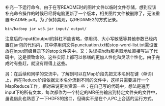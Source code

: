 补充一下运行命令。由于在写README时的图片文件以临时文件存储，想到应该补充命令操作的时候已经将电脑更新了一个版本，相关图片文件被删除了，无法重置README.pdf。为了保持美观，以REDAME2的方式记录。

`bin/hadoop jar wc3.jar input/ output/`

注意后的input和output的斜杠不能省略，停用词、大小写敏感等其他参数已经内置在jar包的代码内，其中停用词文件punctuation.txt和stop-word-list.txt需设置放在input同级目录下的stop文件夹中。又：失误把hdfs服务器地址直接写进了代码中，这是很致命的。这些实际上都可以修缮的更加人性化和灵活个性化，由于完成时有些赶，就没有顾得上这些。

另：在后续和同学的交流中，了解到可以在Map阶段先把文本名附在键（单词）上，再在Reduce阶段依据文本名分流到不同的文件中，这样只需要进行一个MapReduce工作，相对来说更省资源一些；在自己写的代码中，想法是遍历input下的所有文本，每次都作为一个特定的MR任务输出到特定文件夹的文件中，虽说借此也熟悉了一下HDFS的接口，但确实不是在个人PC上合适的运行方式。